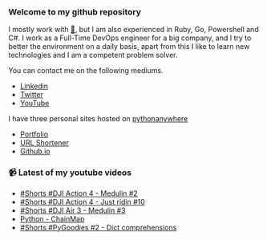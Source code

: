 ### Welcome to my github repository

I mostly work with [:snake:](https://www.python.org/), but I am also experienced in Ruby, Go, Powershell and C#. I work as a Full-Time DevOps engineer for a big company, and I try to better the environment on a daily basis, apart from this I like to learn new technologies and I am a competent problem solver.

You can contact me on the following mediums.
- [Linkedin](https://www.linkedin.com/in/r3ap3rpy)
- [Twitter](https://twitter.com/r3ap3rpy)
- [YouTube](https://www.youtube.com/channel/UC1qkMXH8d2I9DDAtBSeEHqg)

I have three personal sites hosted on [pythonanywhere](https://www.pythonanywhere.com/)
- [Portfolio](http://r3ap3rpy.pythonanywhere.com/)
- [URL Shortener](http://shortenpy.pythonanywhere.com/)
- [Github.io](https://r3ap3rpy.github.io/)

### :video_camera: Latest of my youtube videos
<!-- YOUTUBE:START -->
- [#Shorts #DJI Action 4 - Medulin #2](https://www.youtube.com/watch?v=PjB6cNCy9FU)
- [#Shorts #DJI Action 4 - Just ridin #10](https://www.youtube.com/watch?v=pBFpZDGjnOw)
- [#Shorts #DJI Air 3 - Medulin #3](https://www.youtube.com/watch?v=CFvBlSXrN64)
- [Python - ChainMap](https://www.youtube.com/watch?v=3uuXRAf-NOE)
- [#Shorts #PyGoodies #2 - Dict comprehensions](https://www.youtube.com/watch?v=FUEIew85gLU)
<!-- YOUTUBE:END -->

